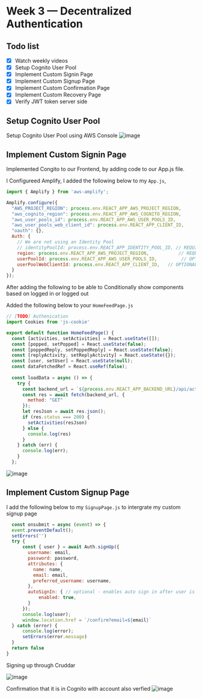 # Week 3 — Decentralized Authentication

## Todo list
- [x] Watch weekly videos
- [x] Setup Cognito User Pool
- [x] Implement Custom Signin Page
- [x] Implement Custom Signup Page
- [x] Implement Custom Confirmation Page
- [x] Implement Custom Recovery Page
- [x] Verify JWT token server side

## Setup Cognito User Pool
Setup Cognito User Pool using AWS Console
![image](https://user-images.githubusercontent.com/46639580/226080024-06aa9e69-4d22-4e7a-bfff-43dc844662be.png)

## Implement Custom Signin Page
Implemented Congito to our Frontend, by adding code to our App.js file.

I Configureed Amplify, I added the following below to  my `App.js`,

```js
import { Amplify } from 'aws-amplify';

Amplify.configure({
  "AWS_PROJECT_REGION": process.env.REACT_APP_AWS_PROJECT_REGION,
  "aws_cognito_region": process.env.REACT_APP_AWS_COGNITO_REGION,
  "aws_user_pools_id": process.env.REACT_APP_AWS_USER_POOLS_ID,
  "aws_user_pools_web_client_id": process.env.REACT_APP_CLIENT_ID,
  "oauth": {},
  Auth: {
    // We are not using an Identity Pool
    // identityPoolId: process.env.REACT_APP_IDENTITY_POOL_ID, // REQUIRED - Amazon Cognito Identity Pool ID
    region: process.env.REACT_APP_AWS_PROJECT_REGION,           // REQUIRED - Amazon Cognito Region
    userPoolId: process.env.REACT_APP_AWS_USER_POOLS_ID,         // OPTIONAL - Amazon Cognito User Pool ID
    userPoolWebClientId: process.env.REACT_APP_CLIENT_ID,   // OPTIONAL - Amazon Cognito Web Client ID (26-char alphanumeric string)
  }
});
```

After adding the following to be able to Conditionally show components based on logged in or logged out

Added the following below to your `HomeFeedPage.js`

```js
// [TODO] Authenication
import Cookies from 'js-cookie'

export default function HomeFeedPage() {
  const [activities, setActivities] = React.useState([]);
  const [popped, setPopped] = React.useState(false);
  const [poppedReply, setPoppedReply] = React.useState(false);
  const [replyActivity, setReplyActivity] = React.useState({});
  const [user, setUser] = React.useState(null);
  const dataFetchedRef = React.useRef(false);
  
  const loadData = async () => {
    try {
      const backend_url = `${process.env.REACT_APP_BACKEND_URL}/api/activities/home`
      const res = await fetch(backend_url, {
        method: "GET"
      });
      let resJson = await res.json();
      if (res.status === 200) {
        setActivities(resJson)
      } else {
        console.log(res)
      }
    } catch (err) {
      console.log(err);
    }
  };
```
![image](https://user-images.githubusercontent.com/46639580/226080660-5b5f6892-8ea7-48fa-82d9-3efd46dcda36.png)

## Implement Custom Signup Page
I add the following below to my `SignupPage.js` to intergrate my custom signup page

  ```js
    const onsubmit = async (event) => {
    event.preventDefault();
    setErrors('')
    try {
        const { user } = await Auth.signUp({
          username: email,
          password: password,
          attributes: {
            name: name,
            email: email,
            preferred_username: username,
          },
          autoSignIn: { // optional - enables auto sign in after user is confirmed
              enabled: true,
          }
        });
        console.log(user);
        window.location.href = `/confirm?email=${email}`
    } catch (error) {
        console.log(error);
        setErrors(error.message)
    }
    return false
  }
  ```
  Signing up through Cruddar
  
  ![image](https://user-images.githubusercontent.com/46639580/226086300-a65f6cc3-f4b1-4190-befa-1aed213060b5.png)
  
  Confirmation that it is in Cognito with account also verfied
  ![image](https://user-images.githubusercontent.com/46639580/226086347-803d9161-f586-4450-a901-3be05054e233.png)

